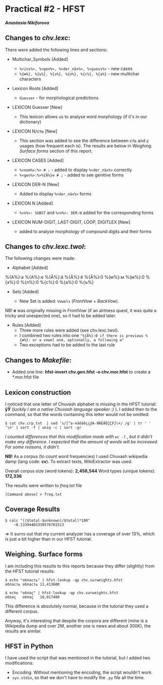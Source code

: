 # Practical #2 - HFST
#### *Anastasia Nikiforova*

## Changes to *chv.lexc*:

There were added the following lines and sections:

* Multichar_Symbols [Added]
	* ```%<ins%>, %<gen%>, %<der_лӑх%>, %<guess%>``` - new cases
	* ```%{м%}, %{ъ%}, %{э%}, %{л%}, %{с%}, %{а%}``` - new multichar characters

* Lexicon Roots [Added]
	* ```Guesser``` - for morphological predictions

* LEXICON Guesser [New]
	* This lexicon allows us to analyse word morphology (if it's in our dictionary)

* LEXICON N/сть [New]
	* This section was added to see the difference between *сть* and *ҫ* usages (how frequent each is). The results are below in 	*Weighing. Surface forms* section of this report.

* LEXICON CASES [Added]
	* ```%<nom%>:%> # ;``` - added to display ```%<der_лӑх%>``` correctly
	* ```%<gen%>:%>%{Ă%}н # ;``` - added to see genitive forms

* LEXICON DER-N [New]
	* Added to display ```%<der_лӑх%>``` forms

* LEXICON N [Added]
	* ```%<n%>: SUBST``` and ```%<n%>: DER-N``` added for the corresponding forms

* LEXICON NUM-DIGIT, LAST-DIGIT, LOOP, DIGITLEX [New]
	* added to analyse morphology of compound digits and their forms

## Changes to *chv.lexc.twol*:

The following changes were made:

*  Alphabet [Added]

%{A%}:а %{A%}:е %{Ă%}:ӑ %{Ă%}:ӗ %{Ă%}:0 %{м%}:м %{м%}:0
 %{э%}:0 %{л%}:0 %{с%}:0 %{а%}:0 %{ъ%}

* Sets [Added]

	* New Set is added: ```Vowels``` (*FrontVow* + *BackVow*).

NB! **е** was originally missing in *FrontVow* (if an alrtness quest, it was quite a tricky and unexpected one), so it had to be added later.

* Rules [Added]
	* Three more rules were added (see chv.lexc.twol).
	* I combined two rules into one ```"%{Ă%}:0 if there is previous %{м%}: or a vowel and, optionally, a following н"```
	* Two exceptions had to be added to the last rule

## Changes to *Makefile*:

* Added one line: **hfst-invert chv.gen.hfst -o chv.mor.hfst** to create a *.mor.hfst file

## Lexicon construction

I noticed that one letter of Chuvash alphabet is missing in the HFST tutorial: **ӳӲ** (*luckily I am a native Chuvash language speaker :)* ). I added then to the command, so that the words containing this letter would not be omitted:

```
$ cat chv.crp.txt  | sed 's/[^а-яӑӗăĕҫçӳА-ЯӐӖĂĔҪÇӲ]\+/ /g' | tr ' ' '\n' | sort -f | uniq -c | sort -gr
```

*I counted differences that this modification made with ```wc -l``` , but it didn't make any difference. I expected that the amount of words will be increased. For some reasons, it didn't.*

**NB!** As a corpus (to count word frequencies) I used Chuvash wikipedia damp (lang code: **cv**). To extract texts, WikiExtractor was used.

Overall corpus size (word tokens): **2,458,544**
Word types (unique tokens): **172,336**

The results were written to *freq.txt* file

```
[Command above] > freq.txt
```


## Coverage Results
```
$ calc "(($total-$unknown)/$total)*100"
	~0.13394403330576701513
```
=> It surns out that my current analyzer has a coverage of over 13%, which is just a bit higher than in our HFST tutorial.


## Weighing. Surface forms

I am including this results to this reports because they differ (slightly) from the HFST tutorial results:

```
$ echo "область" | hfst-lookup -qp chv.surweights.hfst
область	область	11,413600

$ echo "облаç" | hfst-lookup -qp chv.surweights.hfst
облаç	облаç	10,017400
```

This difference is absolutely normal, because in the tutorial they used a different corpus.

Anyway, it's interesting that despite the corpora are different (mine is a Wikipedia dump and over 2M, another one is news and about 300K), the results are similar.

## HFST in Python

I have used the script that was mentioned in the tutorial, but I added two modifications:
* Encoding. Without mentioning the encoding, the script wouldn't work.
* ```sys.stdin```, so that we don't have to modify the ```.py``` file all the time.


